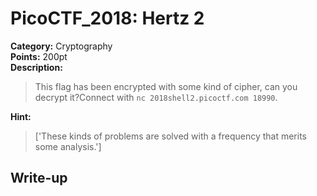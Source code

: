<!-- This markdown file is writeup template. -->

# PicoCTF_2018:  Hertz 2

**Category:** Cryptography  
**Points:** 200pt  
**Description:**

> This flag has been encrypted with some kind of cipher, can you decrypt it?Connect with `nc 2018shell2.picoctf.com 18990`.

**Hint:**

> ['These kinds of problems are solved with a frequency that merits some analysis.']

## Write-up
